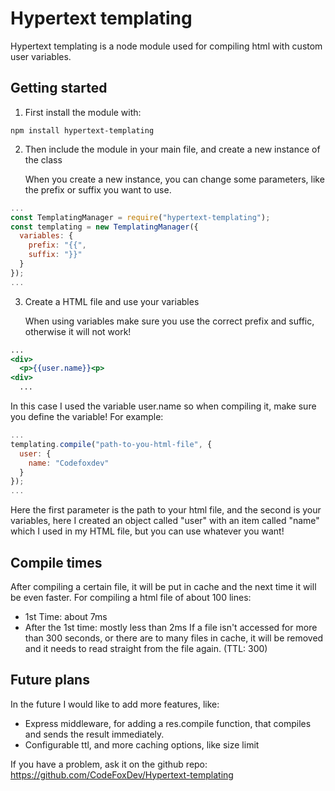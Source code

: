 # Hypertext templating
Hypertext templating is a node module used for compiling html with custom user variables.

## Getting started

1. First install the module with:

```
npm install hypertext-templating
```

2. Then include the module in your main file, and create a new instance of the class

   When you create a new instance, you can change some parameters, like the prefix or suffix you want to use.

```js:index.js
...
const TemplatingManager = require("hypertext-templating");
const templating = new TemplatingManager({
  variables: {
    prefix: "{{",
    suffix: "}}"
  }
});
...
```

3. Create a HTML file and use your variables
  
   When using variables make sure you use the correct prefix and suffic, otherwise it will not work!

```html:index.html
...
<div>
  <p>{{user.name}}<p>
<div>
  ...
```
In this case I used the variable user.name so when compiling it, make sure you define the variable! For example:

```js:index.js
...
templating.compile("path-to-you-html-file", {
  user: {
    name: "Codefoxdev"
  }
});
...
```
Here the first parameter is the path to your html file, and the second is your variables, here I created an object called "user" with an item called "name" which I used in my HTML file, but you can use whatever you want!

## Compile times
After compiling a certain file, it will be put in cache and the next time it will be even faster.
For compiling a html file of about 100 lines:
- 1st Time: about 7ms
- After the 1st time: mostly less than 2ms
If a file isn't accessed for more than 300 seconds, or there are to many files in cache, it will be removed and it needs to read straight from the file again. (TTL: 300)

## Future plans
In the future I would like to add more features, like:
- Express middleware, for adding a res.compile function, that compiles and sends the result immediately.
- Configurable ttl, and more caching options, like size limit

If you have a problem, ask it on the github repo: 
https://github.com/CodeFoxDev/Hypertext-templating
